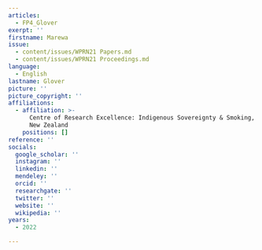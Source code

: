 ```yaml
---
articles:
  - FP4_Glover
exerpt: ''
firstname: Marewa
issue:
  - content/issues/WPRN21 Papers.md
  - content/issues/WPRN21 Proceedings.md
language:
  - English
lastname: Glover
picture: ''
picture_copyright: ''
affiliations:
  - affiliation: >-
      Centre of Research Excellence: Indigenous Sovereignty & Smoking, Auckland,
      New Zealand
    positions: []
reference: ''
socials:
  google_scholar: ''
  instagram: ''
  linkedin: ''
  mendeley: ''
  orcid: ''
  researchgate: ''
  twitter: ''
  website: ''
  wikipedia: ''
years:
  - 2022

---
```

